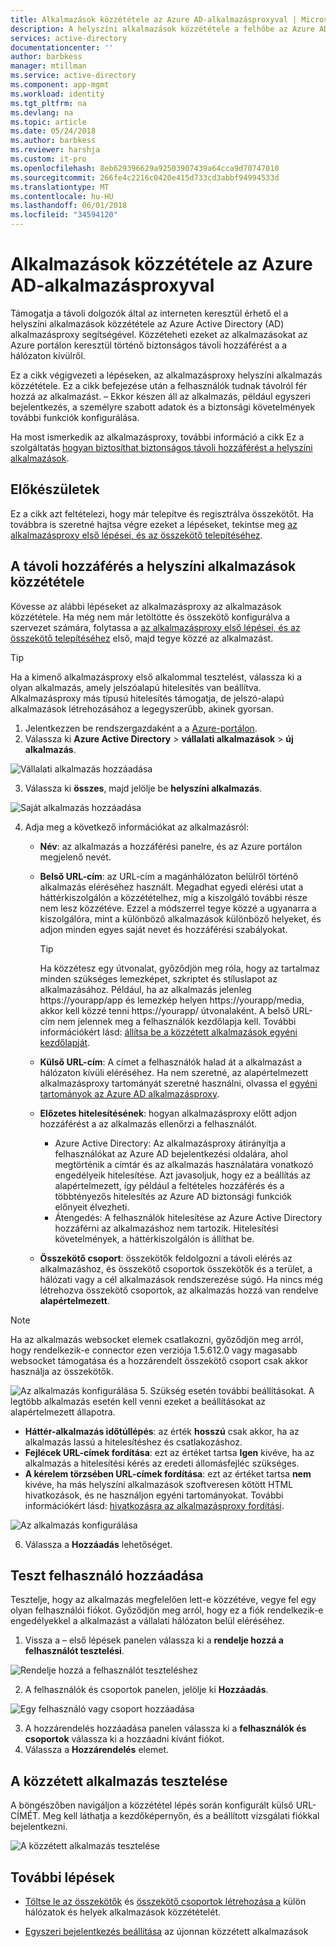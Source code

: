 ```yaml
---
title: Alkalmazások közzététele az Azure AD-alkalmazásproxyval | Microsoft Docs
description: A helyszíni alkalmazások közzététele a felhőbe az Azure AD alkalmazásproxy az Azure portálon.
services: active-directory
documentationcenter: ''
author: barbkess
manager: mtillman
ms.service: active-directory
ms.component: app-mgmt
ms.workload: identity
ms.tgt_pltfrm: na
ms.devlang: na
ms.topic: article
ms.date: 05/24/2018
ms.author: barbkess
ms.reviewer: harshja
ms.custom: it-pro
ms.openlocfilehash: 8eb629396629a92503907439a64cca9d70747010
ms.sourcegitcommit: 266fe4c2216c0420e415d733cd3abbf94994533d
ms.translationtype: MT
ms.contentlocale: hu-HU
ms.lasthandoff: 06/01/2018
ms.locfileid: "34594120"
---
```

# <a name="publish-applications-using-azure-ad-application-proxy"></a>Alkalmazások közzététele az Azure AD-alkalmazásproxyval

Támogatja a távoli dolgozók által az interneten keresztül érhető el a helyszíni alkalmazások közzététele az Azure Active Directory (AD) alkalmazásproxy segítségével. Közzéteheti ezeket az alkalmazásokat az Azure portálon keresztül történő biztonságos távoli hozzáférést a a hálózaton kívülről.

Ez a cikk végigvezeti a lépéseken, az alkalmazásproxy helyszíni alkalmazás közzététele. Ez a cikk befejezése után a felhasználók tudnak távolról fér hozzá az alkalmazást. – Ekkor készen áll az alkalmazás, például egyszeri bejelentkezés, a személyre szabott adatok és a biztonsági követelmények további funkciók konfigurálása.

Ha most ismerkedik az alkalmazásproxy, további információ a cikk Ez a szolgáltatás [hogyan biztosíthat biztonságos távoli hozzáférést a helyszíni alkalmazások](application-proxy.md).

## <a name="before-you-begin"></a>Előkészületek

Ez a cikk azt feltételezi, hogy már telepítve és regisztrálva összekötőt. Ha továbbra is szeretné hajtsa végre ezeket a lépéseket, tekintse meg [az alkalmazásproxy első lépései, és az összekötő telepítéséhez](application-proxy-enable.md).

## <a name="publish-an-on-premises-app-for-remote-access"></a>A távoli hozzáférés a helyszíni alkalmazások közzététele

Kövesse az alábbi lépéseket az alkalmazásproxy az alkalmazások közzététele. Ha még nem már letöltötte és összekötő konfigurálva a szervezet számára, folytassa a [az alkalmazásproxy első lépései, és az összekötő telepítéséhez](application-proxy-enable.md) első, majd tegye közzé az alkalmazást.

> [!TIP]
> Ha a kimenő alkalmazásproxy első alkalommal tesztelést, válassza ki a olyan alkalmazás, amely jelszóalapú hitelesítés van beállítva. Alkalmazásproxy más típusú hitelesítés támogatja, de jelszó-alapú alkalmazások létrehozásához a legegyszerűbb, akinek gyorsan. 

1. Jelentkezzen be rendszergazdaként a a [Azure-portálon](https://portal.azure.com/).
2. Válassza ki **Azure Active Directory** > **vállalati alkalmazások** > **új alkalmazás**.

  ![Vállalati alkalmazás hozzáadása](./media/application-proxy-publish-azure-portal/add-app.png)

3. Válassza ki **összes**, majd jelölje be **helyszíni alkalmazás**.  

  ![Saját alkalmazás hozzáadása](./media/application-proxy-publish-azure-portal/add-your-own.png)

4. Adja meg a következő információkat az alkalmazásról:

   - **Név**: az alkalmazás a hozzáférési panelre, és az Azure portálon megjelenő nevét. 

   - **Belső URL-cím**: az URL-cím a magánhálózaton belülről történő alkalmazás eléréséhez használt. Megadhat egyedi elérési utat a háttérkiszolgálón a közzétételhez, míg a kiszolgáló további része nem lesz közzétéve. Ezzel a módszerrel tegye közzé a ugyanarra a kiszolgálóra, mint a különböző alkalmazások különböző helyeket, és adjon minden egyes saját nevet és hozzáférési szabályokat.

     > [!TIP]
     > Ha közzétesz egy útvonalat, győződjön meg róla, hogy az tartalmaz minden szükséges lemezképet, szkriptet és stíluslapot az alkalmazásához. Például, ha az alkalmazás jelenleg https://yourapp/app és lemezkép helyen https://yourapp/media, akkor kell közzé tenni https://yourapp/ útvonalaként. A belső URL-cím nem jelennek meg a felhasználók kezdőlapja kell. További információkért lásd: [állítsa be a közzétett alkalmazások egyéni kezdőlapját](application-proxy-configure-custom-home-page.md).

   - **Külső URL-cím**: A címet a felhasználók halad át a alkalmazást a hálózaton kívüli eléréséhez. Ha nem szeretné, az alapértelmezett alkalmazásproxy tartományát szeretné használni, olvassa el [egyéni tartományok az Azure AD alkalmazásproxy](application-proxy-configure-custom-domain.md).
   - **Előzetes hitelesítésének**: hogyan alkalmazásproxy előtt adjon hozzáférést a az alkalmazás ellenőrzi a felhasználót. 

     - Azure Active Directory: Az alkalmazásproxy átirányítja a felhasználókat az Azure AD bejelentkezési oldalára, ahol megtörténik a címtár és az alkalmazás használatára vonatkozó engedélyeik hitelesítése. Azt javasoljuk, hogy ez a beállítás az alapértelmezett, így például a feltételes hozzáférés és a többtényezős hitelesítés az Azure AD biztonsági funkciók előnyeit élvezheti.
     - Átengedés: A felhasználók hitelesítése az Azure Active Directory hozzáférni az alkalmazáshoz nem tartozik. Hitelesítési követelmények, a háttérkiszolgálón is állíthat be.
   - **Összekötő csoport**: összekötők feldolgozni a távoli elérés az alkalmazáshoz, és összekötő csoportok összekötők és a terület, a hálózati vagy a cél alkalmazások rendszerezése súgó. Ha nincs még létrehozva összekötő csoportok, az alkalmazás hozzá van rendelve **alapértelmezett**.

>[!NOTE]
>Ha az alkalmazás websocket elemek csatlakozni, győződjön meg arról, hogy rendelkezik-e connector ezen verziója 1.5.612.0 vagy magasabb websocket támogatása és a hozzárendelt összekötő csoport csak akkor használja az összekötők.

   ![Az alkalmazás konfigurálása](./media/application-proxy-publish-azure-portal/configure-app.png)
5. Szükség esetén további beállításokat. A legtöbb alkalmazás esetén kell venni ezeket a beállításokat az alapértelmezett állapotra. 
   - **Háttér-alkalmazás időtúllépés**: az érték **hosszú** csak akkor, ha az alkalmazás lassú a hitelesítéshez és csatlakozáshoz. 
   - **Fejlécek URL-címek fordítása**: ezt az értéket tartsa **Igen** kivéve, ha az alkalmazás a hitelesítési kérés az eredeti állomásfejléc szükséges.
   - **A kérelem törzsében URL-címek fordítása**: ezt az értéket tartsa **nem** kivéve, ha más helyszíni alkalmazások szoftveresen kötött HTML hivatkozások, és ne használjon egyéni tartományokat. További információkért lásd: [hivatkozásra az alkalmazásproxy fordítási](application-proxy-configure-hard-coded-link-translation.md).
   
   ![Az alkalmazás konfigurálása](./media/application-proxy-publish-azure-portal/additional-settings.png)

6. Válassza a **Hozzáadás** lehetőséget.


## <a name="add-a-test-user"></a>Teszt felhasználó hozzáadása 

Tesztelje, hogy az alkalmazás megfelelően lett-e közzétéve, vegye fel egy olyan felhasználói fiókot. Győződjön meg arról, hogy ez a fiók rendelkezik-e engedélyekkel a alkalmazást a vállalati hálózaton belül eléréséhez.

1. Vissza a – első lépések panelen válassza ki a **rendelje hozzá a felhasználót tesztelési**.

  ![Rendelje hozzá a felhasználót teszteléshez](./media/application-proxy-publish-azure-portal/assign-user.png)

2. A felhasználók és csoportok panelen, jelölje ki **Hozzáadás**.

  ![Egy felhasználó vagy csoport hozzáadása](./media/application-proxy-publish-azure-portal/add-user.png)

3. A hozzárendelés hozzáadása panelen válassza ki a **felhasználók és csoportok** válassza ki a hozzáadni kívánt fiókot. 
4. Válassza a **Hozzárendelés** elemet.

## <a name="test-your-published-app"></a>A közzétett alkalmazás tesztelése

A böngészőben navigáljon a közzététel lépés során konfigurált külső URL-CÍMÉT. Meg kell láthatja a kezdőképernyőn, és a beállított vizsgálati fiókkal bejelentkezni.

![A közzétett alkalmazás tesztelése](./media/application-proxy-publish-azure-portal/test-app.png)


## <a name="next-steps"></a>További lépések
- [Töltse le az összekötők](application-proxy-enable.md) és [összekötő csoportok létrehozása a](application-proxy-connector-groups.md) külön hálózatok és helyek alkalmazások közzétételét.

- [Egyszeri bejelentkezés beállítása](application-proxy-configure-single-sign-on-password-vaulting.md) az újonnan közzétett alkalmazások
